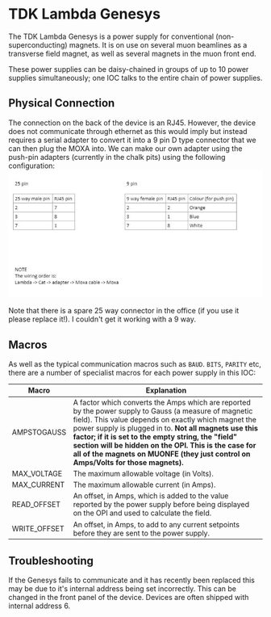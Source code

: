 # TDK Lambda Genesys

The TDK Lambda Genesys is a power supply for conventional (non-superconducting) magnets. It is on use on several muon beamlines as a transverse field magnet, as well as several magnets in the muon front end.

These power supplies can be daisy-chained in groups of up to 10 power supplies simultaneously; one IOC talks to the entire chain of power supplies.

## Physical Connection
The connection on the back of the device is an RJ45. However, the device does not communicate through ethernet as this would imply but instead requires a serial adapter to convert it into a 9 pin D type connector that we can then plug the MOXA into. We can make our own adapter using the push-pin adapters (currently in the chalk pits) using the following configuration:
![TDK wiring](tdk_wiring.jpg)

Note that there is a spare 25 way connector in the office (if you use it please replace it!). I couldn't get it working with a 9 way. 

## Macros

As well as the typical communication macros such as `BAUD`. `BITS`, `PARITY` etc, there are a number of specialist macros for each power supply in this IOC:

| Macro | Explanation |
| -- | -- |
| AMPSTOGAUSS | A factor which converts the Amps which are reported by the power supply to Gauss (a measure of magnetic field). This value depends on exactly which magnet the power supply is plugged in to. **Not all magnets use this factor; if it is set to the empty string, the "field" section will be hidden on the OPI. This is the case for all of the magnets on MUONFE (they just control on Amps/Volts for those magnets).** |
| MAX_VOLTAGE | The maximum allowable voltage (in Volts). |
| MAX_CURRENT | The maximum allowable current (in Amps). |
| READ_OFFSET | An offset, in Amps, which is added to the value reported by the power supply before being displayed on the OPI and used to calculate the field. |
| WRITE_OFFSET | An offset, in Amps, to add to any current setpoints before they are sent to the power supply. |

## Troubleshooting

If the Genesys fails to communicate and it has recently been replaced this may be due to it's internal address being set incorrectly. This can be changed in the front panel of the device. Devices are often shipped with internal address 6.

